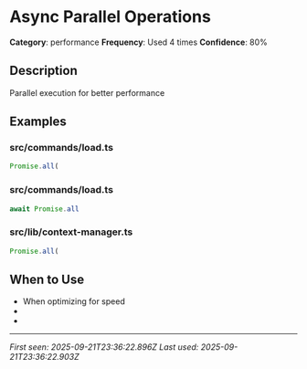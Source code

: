# Async Parallel Operations

**Category**: performance
**Frequency**: Used 4 times
**Confidence**: 80%

## Description
Parallel execution for better performance

## Examples

### src/commands/load.ts
```typescript
Promise.all(
```


### src/commands/load.ts
```typescript
await Promise.all
```


### src/lib/context-manager.ts
```typescript
Promise.all(
```


## When to Use
- When optimizing for speed
- 
- 

---
*First seen: 2025-09-21T23:36:22.896Z*
*Last used: 2025-09-21T23:36:22.903Z*
